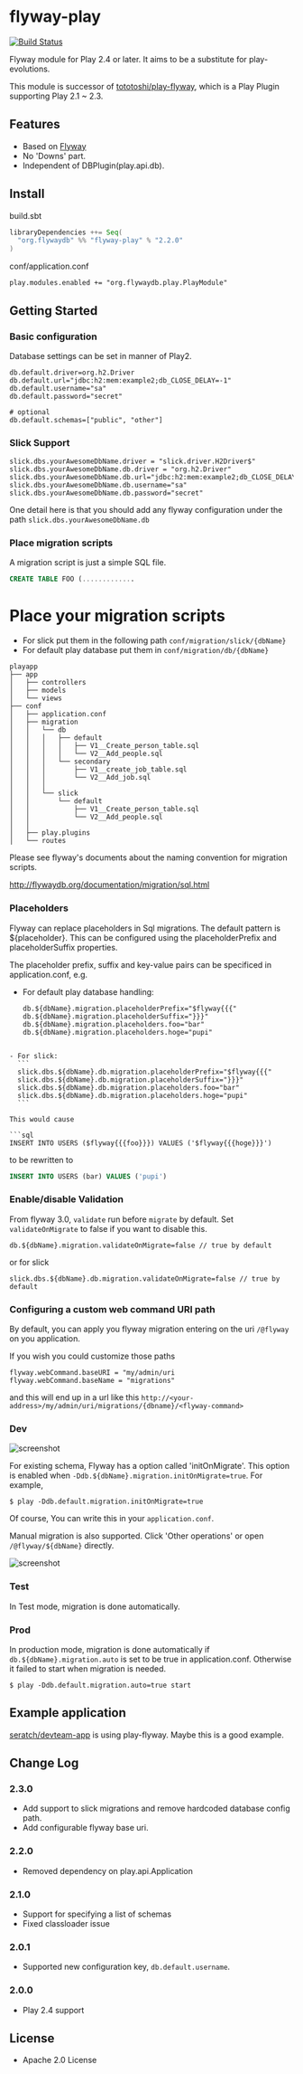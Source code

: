 # flyway-play

[![Build Status](https://travis-ci.org/flyway/flyway-play.svg?branch=master)](https://travis-ci.org/flyway/flyway-play)

Flyway module for Play 2.4 or later. It aims to be a substitute for play-evolutions.

This module is successor of [tototoshi/play-flyway](https://github.com/tototoshi/play-flyway), which is a Play Plugin supporting Play 2.1 ~ 2.3.

## <a class="anchor" name="features"></a>Features

 - Based on [Flyway](http://flywaydb.org/)
 - No 'Downs' part.
 - Independent of DBPlugin(play.api.db).

## <a class="anchor" name="install"></a>Install

build.sbt

```scala
libraryDependencies ++= Seq(
  "org.flywaydb" %% "flyway-play" % "2.2.0"
)
```

conf/application.conf

```
play.modules.enabled += "org.flywaydb.play.PlayModule"
```


## <a class="anchor" name="getting-started"></a>Getting Started

### Basic configuration

Database settings can be set in manner of Play2.

```
db.default.driver=org.h2.Driver
db.default.url="jdbc:h2:mem:example2;db_CLOSE_DELAY=-1"
db.default.username="sa"
db.default.password="secret"

# optional
db.default.schemas=["public", "other"]
```

### Slick Support

```
slick.dbs.yourAwesomeDbName.driver = "slick.driver.H2Driver$"
slick.dbs.yourAwesomeDbName.db.driver = "org.h2.Driver"
slick.dbs.yourAwesomeDbName.db.url="jdbc:h2:mem:example2;db_CLOSE_DELAY=-1"
slick.dbs.yourAwesomeDbName.db.username="sa"
slick.dbs.yourAwesomeDbName.db.password="secret"
```

One detail here is that you should add any flyway configuration under the path `slick.dbs.yourAwesomeDbName.db` 


### Place migration scripts

A migration script is just a simple SQL file.

```sql
CREATE TABLE FOO (.............


```

# Place your migration scripts 
 
 - For slick put them in the following path `conf/migration/slick/{dbName}`
 - For default play database put them in `conf/migration/db/{dbName}`


```
playapp
├── app
│   ├── controllers
│   ├── models
│   └── views
├── conf
│   ├── application.conf
│   ├── migration
│   │   └── db
│   │   │   ├── default
│   │   │   │   ├── V1__Create_person_table.sql
│   │   │   │   └── V2__Add_people.sql
│   │   │   └── secondary
│   │   │       ├── V1__create_job_table.sql
│   │   │       └── V2__Add_job.sql
│   │   │    
│   │   └── slick    
│   │       └── default
│   │           ├── V1__Create_person_table.sql
│   │           └── V2__Add_people.sql
│   │    
│   ├── play.plugins
│   └── routes
```


Please see flyway's documents about the naming convention for migration scripts.

http://flywaydb.org/documentation/migration/sql.html

### Placeholders

Flyway can replace placeholders in Sql migrations.
The default pattern is ${placeholder}.
This can be configured using the placeholderPrefix and placeholderSuffix properties.

The placeholder prefix, suffix and key-value pairs can be specificed in application.conf, e.g.

  - For default play database handling: 
    ```
    db.${dbName}.migration.placeholderPrefix="$flyway{{{"
    db.${dbName}.migration.placeholderSuffix="}}}"
    db.${dbName}.migration.placeholders.foo="bar"
    db.${dbName}.migration.placeholders.hoge="pupi"
  ```

  - For slick:
    ```
    slick.dbs.${dbName}.db.migration.placeholderPrefix="$flyway{{{"
    slick.dbs.${dbName}.db.migration.placeholderSuffix="}}}"
    slick.dbs.${dbName}.db.migration.placeholders.foo="bar"
    slick.dbs.${dbName}.db.migration.placeholders.hoge="pupi"
    ```

This would cause

```sql
INSERT INTO USERS ($flyway{{{foo}}}) VALUES ('$flyway{{{hoge}}}')
```

to be rewritten to

```sql
INSERT INTO USERS (bar) VALUES ('pupi')
```

### Enable/disable Validation

From flyway 3.0, `validate` run before `migrate` by default.
Set `validateOnMigrate` to false if you want to disable this.

```
db.${dbName}.migration.validateOnMigrate=false // true by default
```

or for slick

```
slick.dbs.${dbName}.db.migration.validateOnMigrate=false // true by default
```

### Configuring a custom web command URI path
By default, you can apply you flyway migration entering on the uri `/@flyway` on you application.

If you wish you could customize those paths
```
flyway.webCommand.baseURI = "my/admin/uri
flyway.webCommand.baseName = "migrations"
```

and this will end up in a url like this 
`http://<your-address>/my/admin/uri/migrations/{dbname}/<flyway-command>`


### Dev

![screenshot](screenshot1.png)


For existing schema, Flyway has a option called 'initOnMigrate'. This option is enabled when `-Ddb.${dbName}.migration.initOnMigrate=true`.
For example,
```
$ play -Ddb.default.migration.initOnMigrate=true
```

Of course, You can write this in your `application.conf`.


Manual migration is also supported. Click 'Other operations' or open `/@flyway/${dbName}` directly.

![screenshot](screenshot2.png)


### Test

In Test mode, migration is done automatically.


### Prod

In production mode, migration is done automatically if `db.${dbName}.migration.auto` is set to be true in application.conf.
Otherwise it failed to start when migration is needed.

```
$ play -Ddb.default.migration.auto=true start
```

## <a class="anchor" name="example"></a>Example application

[seratch/devteam-app](https://github.com/seratch/devteam-app "seratch/devteam-app") is using play-flyway. Maybe this is a good example.

## <a class="anchor" name="changelog"></a>Change Log

### 2.3.0

 - Add support to slick migrations and remove hardcoded database config path.
 - Add configurable flyway base uri.

### 2.2.0

 - Removed dependency on play.api.Application

### 2.1.0

 - Support for specifying a list of schemas
 - Fixed classloader issue

### 2.0.1

 - Supported new configuration key, `db.default.username`.

### 2.0.0

 - Play 2.4 support

## <a class="anchor" name="license"></a>License

- Apache 2.0 License
